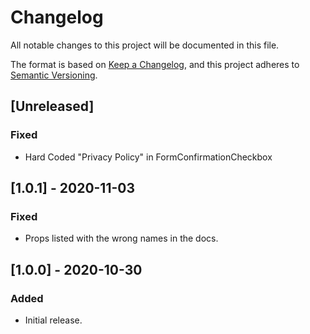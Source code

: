 # Changelog

All notable changes to this project will be documented in this file.

The format is based on [Keep a Changelog](https://keepachangelog.com/en/1.0.0/),
and this project adheres to [Semantic Versioning](https://semver.org/spec/v2.0.0.html).

## [Unreleased]

### Fixed
- Hard Coded "Privacy Policy" in FormConfirmationCheckbox

## [1.0.1] - 2020-11-03

### Fixed
- Props listed with the wrong names in the docs.

## [1.0.0] - 2020-10-30
### Added
- Initial release.
